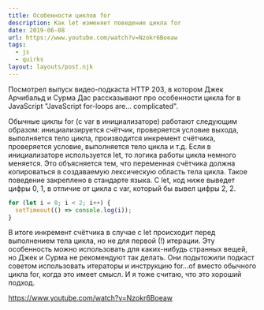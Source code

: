 ```yaml
---
title: Особенности циклов for
description: Как let изменяет поведение цикла for
date: 2019-06-08
url: https://www.youtube.com/watch?v=Nzokr6Boeaw
tags:
  - js
  - quirks
layout: layouts/post.njk
---
```

Посмотрел выпуск видео-подкаста HTTP 203, в котором Джек Арчибальд и Сурма Дас рассказывают про особенности цикла for в JavaScript "JavaScript for-loops are… complicated".

Обычные циклы for (с var в инициализаторе) работают следующим образом: инициализируется счётчик, проверяется условие выхода, выполняется тело цикла, производится инкремент счётчика, проверяется условие, выполняется тело цикла и т.д. Если в инициализаторе используется let, то логика работы цикла немного меняется. Это объясняется тем, что переменная счётчика должна копироваться в создаваемую лексическую область тела цикла. Такое поведение закреплено в стандарте языка. C let, код ниже выведет цифры 0, 1, в отличие от цикла с var, который бы вывел цифры 2, 2.

```js
for (let i = 0; i < 2; i++) {
  setTimeout(() => console.log(i));
}
```

В итоге инкремент счётчика в случае с let происходит перед выполнением тела цикла, но не для первой (!) итерации. Эту особенность можно использовать для каких-нибудь странных вещей, но Джек и Сурма не рекомендуют так делать. Они подытожили подкаст советом использовать итераторы и инструкцию for...of вместо обычного цикла for, когда это имеет смысл. И я тоже считаю, что это хороший подход.

https://www.youtube.com/watch?v=Nzokr6Boeaw
